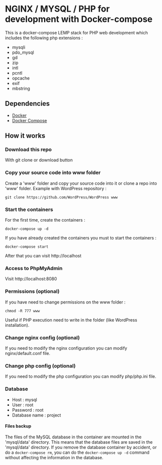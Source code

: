 # NGINX / MYSQL / PHP for development with Docker-compose

This is a docker-compose LEMP stack for PHP web development which includes the following php extensions :

* mysqli
* pdo_mysql
* gd
* zip
* intl
* pcntl
* opcache
* exif
* mbstring

## Dependencies

* [Docker](https://www.docker.com/)
* [Docker Compose](https://docs.docker.com/compose/install/)

## How it works

### Download this repo

With git clone or download button

### Copy your source code into www folder

Create a 'www' folder and copy your source code into it or clone a repo into 'www' folder. Example with WordPress repository :

`git clone https://github.com/WordPress/WordPress www`

### Start the containers

For the first time, create the containers :

`docker-compose up -d`

If you have already created the containers you must to start the containers :

`docker-compose start`

After that you can visit http://localhost

### Access to PhpMyAdmin

Visit http://localhost:8080

### Permissions (optional)

If you have need to change permissions on the www folder :

`chmod -R 777 www`

Useful if PHP execution need to write in the folder (like WordPress installation).

### Change nginx config (optional)

If you need to modify the nginx configuration you can modify nginx/default.conf file.

### Change php config (optional)

If you need to modify the php configuration you can modify php/php.ini file.

### Database

* Host : mysql
* User : root
* Password : root
* Database name : project

#### Files backup

The files of the MySQL database in the container are mounted in the 'mysql/data' directory. This means that the database files are saved in the 'mysql/data' directory. If you remove the database container by accident, or do a `docker-compose rm`, you can do the `docker-compose up -d` command without affecting the information in the database.
